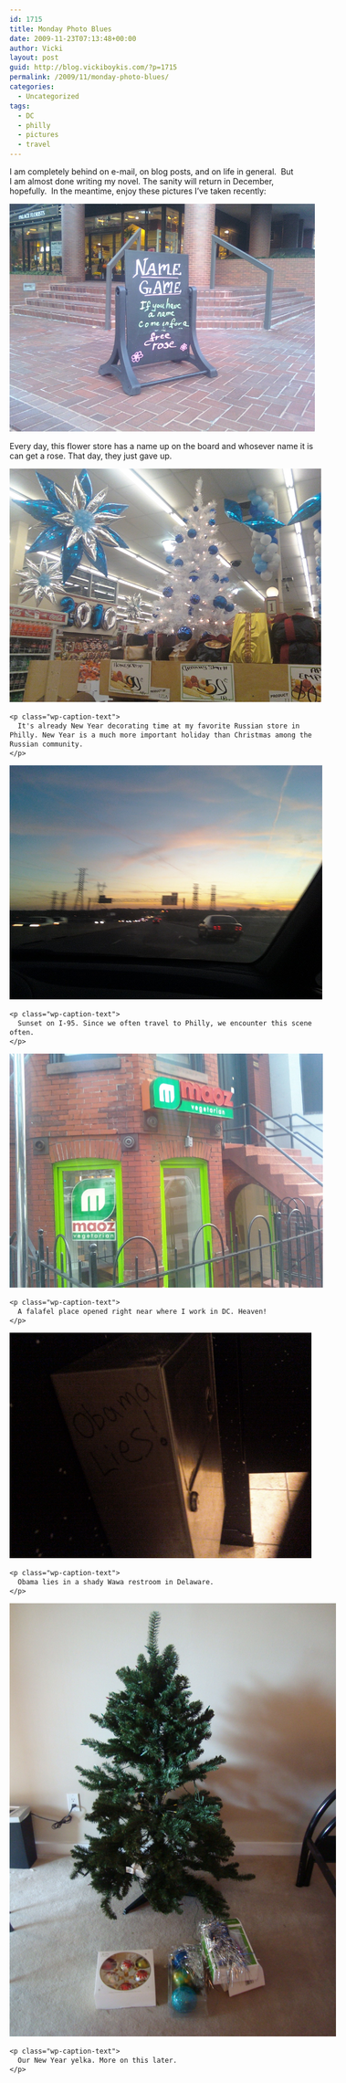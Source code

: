 ```yaml
---
id: 1715
title: Monday Photo Blues
date: 2009-11-23T07:13:48+00:00
author: Vicki
layout: post
guid: http://blog.vickiboykis.com/?p=1715
permalink: /2009/11/monday-photo-blues/
categories:
  - Uncategorized
tags:
  - DC
  - philly
  - pictures
  - travel
---
```

I am completely behind on e-mail, on blog posts, and on life in general.  But I am almost done writing my novel. The sanity will return in December, hopefully.  In the meantime, enjoy these pictures I&#8217;ve taken recently:

<div id="attachment_1722" style="width: 545px" class="wp-caption aligncenter">
  <a href="https://raw.githubusercontent.com/veekaybee/wlb/gh-pages/assets/images/2009/11/11060916431.jpg"><img class="size-full wp-image-1722" title="1106091643" src="https://raw.githubusercontent.com/veekaybee/wlb/gh-pages/assets/images/2009/11/11060916431.jpg" alt="1106091643" width="535" height="399" /></a>
  
  <p class="wp-caption-text">
    Every day, this flower store has a name up on the board and whosever name it is can get a rose. That day, they just gave up.
  </p>
</div>

<p style="text-align: center;">
  <div id="attachment_1717" style="width: 556px" class="wp-caption aligncenter">
    <a href="https://raw.githubusercontent.com/veekaybee/wlb/gh-pages/assets/images/2009/11/1115091546.jpg"><img class="size-full wp-image-1717" title="1115091546" src="https://raw.githubusercontent.com/veekaybee/wlb/gh-pages/assets/images/2009/11/1115091546.jpg" alt="1115091546" width="546" height="409" /></a>
    
    <p class="wp-caption-text">
      It's already New Year decorating time at my favorite Russian store in Philly. New Year is a much more important holiday than Christmas among the Russian community.
    </p>
  </div>
  
  <div id="attachment_1718" style="width: 558px" class="wp-caption aligncenter">
    <a href="https://raw.githubusercontent.com/veekaybee/wlb/gh-pages/assets/images/2009/11/1115091656a.jpg"><img class="size-full wp-image-1718" title="1115091656a" src="https://raw.githubusercontent.com/veekaybee/wlb/gh-pages/assets/images/2009/11/1115091656a.jpg" alt="1115091656a" width="548" height="410" /></a>
    
    <p class="wp-caption-text">
      Sunset on I-95. Since we often travel to Philly, we encounter this scene often.
    </p>
  </div>
  
  <p style="text-align: center;">
    <a href="https://raw.githubusercontent.com/veekaybee/wlb/gh-pages/assets/images/2009/11/1106091643.jpg"></a><a href="https://raw.githubusercontent.com/veekaybee/wlb/gh-pages/assets/images/2009/11/1115091546.jpg"></a>
  </p>
  
  <div id="attachment_1719" style="width: 559px" class="wp-caption aligncenter">
    <a href="https://raw.githubusercontent.com/veekaybee/wlb/gh-pages/assets/images/2009/11/1118090812.jpg"><img class="size-full wp-image-1719" title="1118090812" src="https://raw.githubusercontent.com/veekaybee/wlb/gh-pages/assets/images/2009/11/1118090812.jpg" alt="1118090812" width="549" height="410" /></a>
    
    <p class="wp-caption-text">
      A falafel place opened right near where I work in DC. Heaven!
    </p>
  </div>
  
  <div id="attachment_1721" style="width: 539px" class="wp-caption aligncenter">
    <a href="https://raw.githubusercontent.com/veekaybee/wlb/gh-pages/assets/images/2009/11/1122091926.jpg"><img class="size-full wp-image-1721" title="1122091926" src="https://raw.githubusercontent.com/veekaybee/wlb/gh-pages/assets/images/2009/11/1122091926.jpg" alt="1122091926" width="529" height="395" /></a>
    
    <p class="wp-caption-text">
      Obama lies in a shady Wawa restroom in Delaware.
    </p>
  </div>
  
  <div id="attachment_1725" style="width: 582px" class="wp-caption aligncenter">
    <a href="https://raw.githubusercontent.com/veekaybee/wlb/gh-pages/assets/images/2009/11/DSC02784.JPG"><img class="size-full wp-image-1725" title="DSC02784" src="https://raw.githubusercontent.com/veekaybee/wlb/gh-pages/assets/images/2009/11/DSC02784.JPG" alt="DSC02784" width="572" height="759" /></a>
    
    <p class="wp-caption-text">
      Our New Year yelka. More on this later.
    </p>
  </div>
  
  <p style="text-align: center;">
    <p style="text-align: center;">